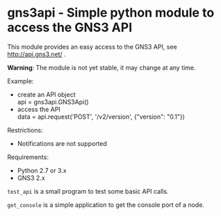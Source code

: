 # gns3api - Simple python module to access the GNS3 API

This module provides an easy access to the GNS3 API, see http://api.gns3.net/ .

**Warning**: The module is not yet stable, it may change at any time.

Example:
- create an API object  
  api = gns3api.GNS3Api()
- access the API  
  data = api.request('POST', '/v2/version', {"version": "0.1"})

Restrictions:
- Notifications are not supported

Requirements:
- Python 2.7 or 3.x
- GNS3 2.x

`test_api` is a small program to test some basic API calls.

`get_console` is a simple application to get the console port of a node.
